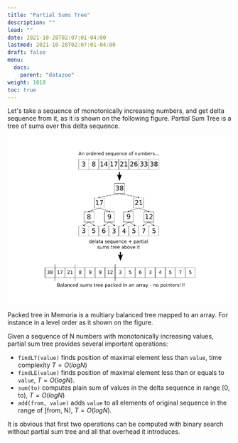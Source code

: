 ```yaml
---
title: "Partial Sums Tree"
description: ""
lead: ""
date: 2021-10-28T02:07:01-04:00
lastmod: 2021-10-28T02:07:01-04:00
draft: false
menu: 
  docs:
    parent: "datazoo"
weight: 1010
toc: true
---
```



Let's take a sequence of monotonically increasing numbers, and get delta sequence from it, as it is shown on the following figure. Partial Sum Tree is a tree of sums over this delta sequence.

![An Array-packed Partial Sums Tree](trees.png) 

Packed tree in Memoria is a multiary balanced tree mapped to an array. For instance in a level order as it shown on the figure.

Given a sequence of N numbers with monotonically increasing values, partial sum tree provides several important operations:

* `findLT(value)` finds position of maximal element less than `value`, time complexity $T = O(log N)$
* `findLE(value)` finds position of maximal element less than or equals to `value`, $T = O(log N)$.
* `sum(to)` computes plain sum of values in the delta sequence in range [0, to), $T = O(log N)$
* `add(from, value)` adds `value` to all elements of original sequence in the range of [from, N), $T = O(log N)$.

It is obvious that first two operations can be computed with binary search without partial sum tree and all that overhead it introduces. 


